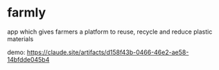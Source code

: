 # farmly
 app which gives farmers a platform to reuse, recycle and reduce plastic materials

 demo: https://claude.site/artifacts/d158f43b-0466-46e2-ae58-14bfdde045b4
